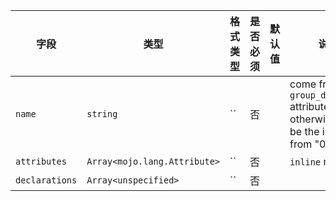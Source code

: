| 字段 | 类型 | 格式类型 | 是否必须 | 默认值 | 说明 |
|---|---|---|---|---|---|
| `name` | `string` | `` | 否 |  | come from `group_decl_name` attribute, otherwise will be the index from "0" |
| `attributes` | `Array<mojo.lang.Attribute>` | `` | 否 |  | `inline` means |
| `declarations` | `Array<unspecified>` | `` | 否 |  |  |
